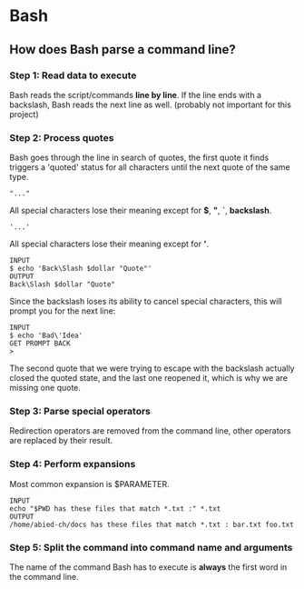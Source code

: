 # Bash

## How does Bash parse a command line?

### Step 1: Read data to execute

Bash reads the script/commands **line by line**.
If the line ends with a backslash, Bash reads the
next line as well. (probably not important for this project)

### Step 2: Process quotes

Bash goes through the line in search of quotes, the first quote it finds triggers
a 'quoted' status for all characters until the next quote of the same type.

```
"..."
```
All special characters lose their meaning except for **$**, **"**, **`**, **backslash**.
```
'...'
```
All special characters lose their meaning except for **'**.
```
INPUT
$ echo 'Back\Slash $dollar "Quote"'
OUTPUT
Back\Slash $dollar "Quote"
```
Since the backslash loses its ability to cancel special characters, this will prompt you
for the next line:
```
INPUT
$ echo 'Bad\'Idea'
GET PROMPT BACK
>
```
The second quote that we were trying to escape with the backslash actually closed the quoted state,
and the last one reopened it, which is why we are missing one quote.


### Step 3: Parse special operators

Redirection operators are removed from the command line, other operators are replaced by their result.

### Step 4: Perform expansions

Most common expansion is $PARAMETER.
```
INPUT
echo "$PWD has these files that match *.txt :" *.txt
OUTPUT
/home/abied-ch/docs has these files that match *.txt : bar.txt foo.txt
```

### Step 5: Split the command into command name and arguments

The name of the command Bash has to execute is **always** the first word in the command line.
















